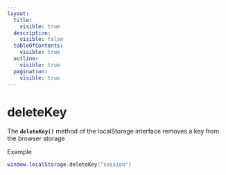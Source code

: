```yaml
---
layout:
  title:
    visible: true
  description:
    visible: false
  tableOfContents:
    visible: true
  outline:
    visible: true
  pagination:
    visible: true
---
```


# deleteKey

The **`deleteKey()`** method of the localStorage interface removes a key from the browser storage

Example

```lua
window.localStorage.deleteKey("session")
```

